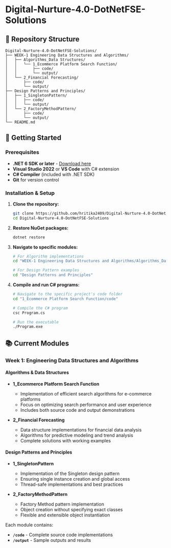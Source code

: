 # Digital-Nurture-4.0-DotNetFSE-Solutions

## 📂 Repository Structure

```
Digital-Nurture-4.0-DotNetFSE-Solutions/
├── WEEK-1 Engineering Data Structures and Algorithms/
│   ├── Algorithms_Data Structures/
│   │   └── 1_Ecommerce Platform Search Function/
│   │       ├── code/
│   │       └── output/
│   └── 2_Financial Forecasting/
│       ├── code/
│       └── output/
├── Design Patterns and Principles/
│   ├── 1_SingletonPattern/
│   │   ├── code/
│   │   └── output/
│   └── 2_FactoryMethodPattern/
│       ├── code/
│       └── output/
└── README.md
```

## 🚀 Getting Started

### Prerequisites
- **.NET 6 SDK or later** - [Download here](https://dotnet.microsoft.com/download)
- **Visual Studio 2022** or **VS Code** with C# extension
- **C# Compiler** (included with .NET SDK)
- **Git** for version control

### Installation & Setup

1. **Clone the repository:**
   ```bash
   git clone https://github.com/hritika2409/Digital-Nurture-4.0-DotNetFSE-Solutions.git
   cd Digital-Nurture-4.0-DotNetFSE-Solutions
   ```

2. **Restore NuGet packages:**
   ```bash
   dotnet restore
   ```

3. **Navigate to specific modules:**
   ```bash
   # For Algorithm implementations
   cd "WEEK-1 Engineering Data Structures and Algorithms/Algorithms_Data Structures"
   
   # For Design Pattern examples
   cd "Design Patterns and Principles"
   ```

4. **Compile and run C# programs:**
   ```bash
   # Navigate to the specific project's code folder
   cd "1_Ecommerce Platform Search Function/code"
   
   # Compile the C# program
   csc Program.cs
   
   # Run the executable
   ./Program.exe
   ```

## 📚 Current Modules

### Week 1: Engineering Data Structures and Algorithms

#### Algorithms & Data Structures
- **1_Ecommerce Platform Search Function**
  - Implementation of efficient search algorithms for e-commerce platforms
  - Focus on optimizing search performance and user experience
  - Includes both source code and output demonstrations

- **2_Financial Forecasting**
  - Data structure implementations for financial data analysis
  - Algorithms for predictive modeling and trend analysis
  - Complete solutions with working examples

#### Design Patterns and Principles
- **1_SingletonPattern**
  - Implementation of the Singleton design pattern
  - Ensuring single instance creation and global access
  - Thread-safe implementations and best practices

- **2_FactoryMethodPattern**
  - Factory Method pattern implementation
  - Object creation without specifying exact classes
  - Flexible and extensible object instantiation

Each module contains:
- **`/code`** - Complete source code implementations
- **`/output`** - Sample outputs and results

